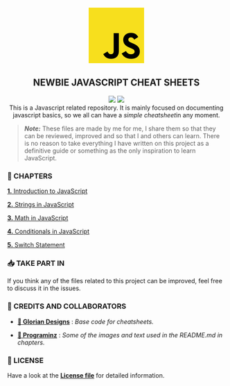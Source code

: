 <p  align="center">
    <img src="assets/img/icon.jpg"/>
</p>
<h2 align="center"><strong>NEWBIE JAVASCRIPT CHEAT SHEETS</strong></h2>
<p  align="center">
    <img src="https://img.shields.io/github/license/aleexnl/JS-Basics?style=for-the-badge"/>
     <img src="https://img.shields.io/github/last-commit/aleexnl/JS-Basics?style=for-the-badge"/></br>
     This is a Javascript related repository.
It is mainly focused on documenting javascript basics, so we all can have a <i>simple cheatsheet</i>in any moment.
</p>

> **_Note:_** These files are made by me for me, I share them so that they can be reviewed, improved and so that I and others can learn. There is no reason to take everything I have written on this project as a definitive guide or something as the only inspiration to learn JavaScript.

<h3><strong>📂 CHAPTERS</strong></h3>

[**1.** Introduction to JavaScript](./1.Introduction/)

[**2.** Strings in JavaScript](./2.Strings/)

[**3.** Math in JavaScript](./3.Math/)

[**4.** Conditionals in JavaScript](./4.Conditionals/)

[**5.** Switch Statement](./5.Switch/)

<h3><strong>📥 TAKE PART IN</strong></h3>

If you think any of the files related to this project can be improved, feel free to discuss it in the issues.

<h3><strong>👥 CREDITS AND COLLABORATORS</strong></h3>

- [**👤 Glorian Designs**](https://github.com/DorianDesings) : _Base code for cheatsheets._

- [**👤 Programinz**](https://www.programiz.com) : _Some of the images and text used in the README.md in chapters._

<h3><strong>📄 LICENSE</strong></h3>

Have a look at the [**License file**](./LICENSE) for detailed information.
